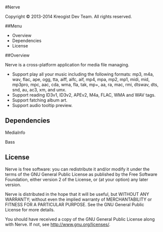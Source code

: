#Nerve

Copyright © 2013-2014 Kreogist Dev Team. All rights reserved.

##Menu

* Overview
* Dependencies
* License

##Overview

Nerve is a cross-platform application for media file managing. 

* Support play all your music including the following formats: mp3, m4a, wav, flac, ape, ogg, tta, aiff, aifc, aif, mp4, mpa, mp2, mp1, midi, mid, mp3pro, mpc, aac, cda, wma, fla, tak, mp+, aa, ra, mac, rmi, dtswav, dts, snd, au, ac3, xm, and umx.
* Support reading ID3v1, ID3v2, APEv2, M4a, FLAC, WMA and WAV tags.
* Support fatching album art.
* Support audio tooltip preview.

## Dependencies
MediaInfo

Bass

## License

Nerve is free software: you can redistribute it and/or modify it under the terms of the GNU General Public License as published by the Free Software Foundation, either version 2 of the License, or (at your option) any later version.

Nerve is distributed in the hope that it will be useful, but WITHOUT ANY WARRANTY; without even the implied warranty of MERCHANTABILITY or FITNESS FOR A PARTICULAR PURPOSE. See the GNU General Public License for more details.

You should have received a copy of the GNU General Public License along with Nerve. If not, see http://www.gnu.org/licenses/.